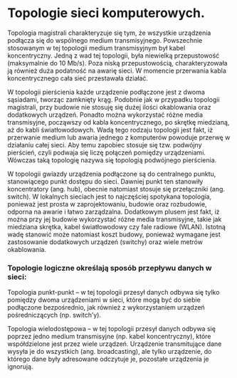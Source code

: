 # Topologie sieci komputerowych.

Topologia magistrali charakteryzuje się tym, że wszystkie urządzenia podłącza się do wspólnego medium transmisyjnego. Powszechnie stosowanym w tej topologii medium transmisyjnym był kabel koncentryczny. Jedną z wad tej topologii, była niewielką przepustowość (maksymalnie do 10 Mb/s). Poza niską przepustowością, charakteryzowała ją również duża podatność na awarię sieci. W momencie przerwania kabla koncentrycznego cała sieć przestawała działać.

W topologii pierścienia każde urządzenie podłączone jest z dwoma sąsiadami, tworząc zamknięty krąg. Podobnie jak w przypadku topologii magistrali, przy budowie nie stosuję się dużej ilości okablowania oraz dodatkowych urządzeń. Ponadto można wykorzystać różne media transmisyjne, począwszy od kabla koncentrycznego, po skrętkę miedzianą, aż do kabli światłowodowych. Wadą tego rodzaju topologii jest fakt, iż przerwanie medium lub awaria jednego z komputerów powoduje przerwę w działaniu całej sieci. Aby temu zapobiec stosuje się tzw. podwójny pierścień, czyli podwaja się liczę połączeń pomiędzy urządzeniami. Wówczas taką topologię nazywa się topologią podwójnego pierścienia.

W topologii gwiazdy urządzenia podłączone są do centralnego punktu, stanowiącego punkt dostępu do sieci. Dawniej punkt ten stanowiły koncentratory (ang. hub), obecnie natomiast stosuje się przełączniki (ang. switch). W lokalnych sieciach jest to najczęściej spotykana topologia, ponieważ jest prosta w zaprojektowaniu, budowie oraz rozbudowie, odporna na awarie i łatwo zarządzalna. Dodatkowym plusem jest fakt, iż można przy jej budowie wykorzystać różne media transmisyjne, takie jak miedziana skrętka, kabel światłowodowy czy fale radiowe (WLAN). Istotną wadę stanowić może natomiast koszt budowy, ponieważ wymagane jest zastosowanie dodatkowych urządzeń (switchy) oraz wiele metrów okablowania.

### Topologie logiczne określają sposób przepływu danych w sieci:

Topologia punkt-punkt – w tej topologii przesył danych odbywa się tylko pomiędzy dwoma urządzeniami w sieci, które mogą być do siebie podłączone bezpośrednio, jak również z wykorzystaniem urządzeń pośredniczących (np. switch’y).

Topologia wielodostępowa – w tej topologii przesył danych odbywa się poprzez jedno medium transmisyjne (np. kabel koncentryczny), które współdzielone jest przez wiele urządzeń. Urządzenie transmitujące dane wysyła je do wszystkich (ang. broadcasting), ale tylko urządzenie, do którego dane były adresowane odczytuje je, pozostałe urządzenia je ignorują.
